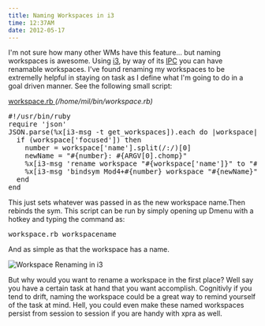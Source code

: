```yaml
---
title: Naming Workspaces in i3
time: 12:37AM
date: 2012-05-17
---
```

I'm not sure how many other WMs have this feature... but naming workspaces is awesome. Using [i3](http://i3wm.org), by way of its [IPC](http://i3wm.org/docs/userguide.html) you can have renamable workspaces. I've found renaming my workspaces to be extremelly helpful in staying on task as I define what I'm going to do in a goal driven manner. See the following small script:

[workspace.rb ](https://github.com/mil/configs-and-bins/blob/master/bins/workspace.rb) *(/home/mil/bin/workspace.rb)*

<pre class="sh_c">
#!/usr/bin/ruby
require 'json'
JSON.parse(%x[i3-msg -t get_workspaces]).each do |workspace|
  if (workspace['focused']) then
    number = workspace['name'].split(/:/)[0]
    newName = "#{number}: #{ARGV[0].chomp}"
    %x[i3-msg 'rename workspace "#{workspace['name']}" to "#{newName}"']
    %x[i3-msg 'bindsym Mod4+#{number} workspace "#{newName}"']
  end
end
</pre>

This just sets whatever was passed in as the new workspace name.Then rebinds the sym. This script can be run by simply opening up Dmenu with a hotkey and typing the command as:

<pre class="sh_c">workspace.rb workspacename</pre>

And as simple as that the workspace has a name. 

<img src="/images/workspace-naming.png" alt="Workspace Renaming in i3"/>

But why would you want to rename a workspace in the first place? Well say you have a certain task at hand that you want accomplish. Cognitivly if you tend to drift, naming the workspace could be a great way to remind yourself of the task at mind. Hell, you could even make these named workspaces persist from session to session if you are handy with xpra as well.
